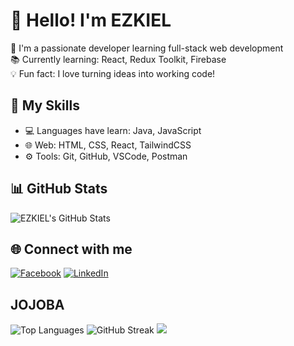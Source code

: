 # 👋 Hello! I'm EZKIEL

🚀 I'm a passionate developer learning full-stack web development  
📚 Currently learning: React, Redux Toolkit, Firebase  
💡 Fun fact: I love turning ideas into working code!

## 🔧 My Skills
- 💻 Languages have learn: Java, JavaScript
- 🌐 Web: HTML, CSS, React, TailwindCSS
- ⚙️ Tools: Git, GitHub, VSCode, Postman

## 📊 GitHub Stats
![EZKIEL's GitHub Stats](https://github-readme-stats.vercel.app/api?username=hun-kimlong&show_icons=true&theme=radical)

## 🌐 Connect with me
[![Facebook](https://img.shields.io/badge/Facebook-%231877F2.svg?&style=for-the-badge&logo=facebook&logoColor=white)](https://facebook.com/YOUR_FACEBOOK_LINK)
[![LinkedIn](https://img.shields.io/badge/LinkedIn-%230077B5.svg?&style=for-the-badge&logo=linkedin&logoColor=white)](https://linkedin.com/in/YOUR_LINKEDIN_LINK)
## JOJOBA
![Top Languages](https://github-readme-stats.vercel.app/api/top-langs/?username=YOUR_USERNAME&layout=compact)
![GitHub Streak](https://streak-stats.demolab.com?user=YOUR_USERNAME&theme=radical)
![](https://komarev.com/ghpvc/?username=YOUR_USERNAME&color=blueviolet)

